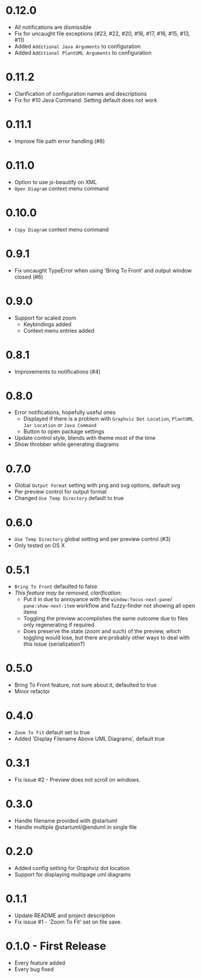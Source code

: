 # 0.12.0
- All notifications are dismissible
- Fix for uncaught file exceptions (#23, #22, #20, #18, #17, #16, #15, #13, #11)
- Added `Additional Java Arguments` to configuration
- Added `Additional PlantUML Arguments` to configuration

# 0.11.2
- Clarification of configuration names and descriptions
- Fix for #10 Java Command: Setting default does not work

# 0.11.1
- Improve file path error handling (#8)

# 0.11.0
- Option to use js-beautify on XML
- `Open Diagram` context menu command

# 0.10.0
- `Copy Diagram` context menu command

# 0.9.1
- Fix uncaught TypeError when using 'Bring To Front' and output window closed (#6)

# 0.9.0
- Support for scaled zoom
  - Keybindings added
  - Context menu entries added

# 0.8.1
- Improvements to notifications (#4)

# 0.8.0
- Error notifications, hopefully useful ones
  - Displayed if there is a problem with `Graphviz Dot Location`, `PlantUML Jar Location` or `Java Command`
  - Button to open package settings
- Update control style, blends with theme most of the time
- Show throbber while generating diagrams

# 0.7.0
- Global `Output Format` setting with png and svg options, default svg
- Per preview control for output format
- Changed `Use Temp Directory` default to true

# 0.6.0
- `Use Temp Directory` global setting and per preview control (#3)
- Only tested on OS X

# 0.5.1
- `Bring To Front` defaulted to false
- *This feature may be removed, clarification:*
  - Put it in due to annoyance with the `window:focus-next-pane`/ `pane:show-next-item` workflow and fuzzy-finder not showing all open items
  - Toggling the preview accomplishes the same outcome due to files only regenerating if required
  - Does preserve the state (zoom and such) of the preview, which toggling would lose, but there are probably other ways to deal with this issue (serialization?)

# 0.5.0
- Bring To Front feature, not sure about it, defaulted to true
- Minor refactor

# 0.4.0
- `Zoom To Fit` default set to true
- Added 'Display Filename Above UML Diagrams', default true

# 0.3.1
- Fix issue #2 - Preview does not scroll on windows.

# 0.3.0
- Handle filename provided with @startuml
- Handle multiple @startuml/@enduml in single file

# 0.2.0
- Added config setting for Graphviz dot location
- Support for displaying multipage uml diagrams

# 0.1.1
- Update README and project description
- Fix issue #1 - 'Zoom To Fit' set on file save.

# 0.1.0 - First Release
- Every feature added
- Every bug fixed
